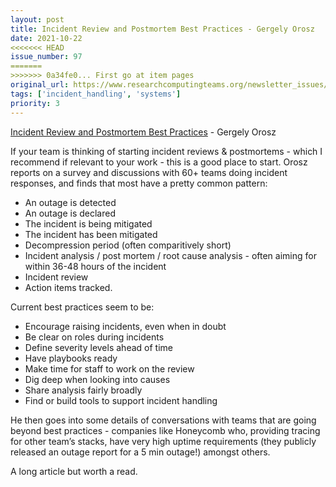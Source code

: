 ```yaml
---
layout: post
title: Incident Review and Postmortem Best Practices - Gergely Orosz
date: 2021-10-22
<<<<<<< HEAD
issue_number: 97
=======
>>>>>>> 0a34fe0... First go at item pages
original_url: https://www.researchcomputingteams.org/newsletter_issues/0097
tags: ['incident_handling', 'systems']
priority: 3
---
```


<!-- markdownlint-disable MD033 -->
<!-- markdownlint-disable MD041 -->
<!-- markdownlint-disable MD049 -->

[Incident Review and Postmortem Best Practices](https://newsletter.pragmaticengineer.com/p/incident-review-best-practices) - Gergely Orosz

If your team is thinking of starting incident reviews & postmortems - which I recommend if relevant to your work - this is a good place to start.  Orosz reports on a survey and discussions with 60+ teams doing incident responses, and finds that most have a pretty common pattern:

- An outage is detected
- An outage is declared
- The incident is being mitigated
- The incident has been mitigated
- Decompression period (often comparitively short)
- Incident analysis / post mortem / root cause analysis - often aiming for within 36-48 hours of the incident
- Incident review
- Action items tracked.

Current best practices seem to be:

- Encourage raising incidents, even when in doubt
- Be clear on roles during incidents
- Define severity levels ahead of time
- Have playbooks ready
- Make time for staff to work on the review
- Dig deep when looking into causes
- Share analysis fairly broadly
- Find or build tools to support incident handling

He then goes into some details of conversations with teams that are going beyond best practices - companies like Honeycomb who, providing tracing for other team’s stacks, have very high uptime requirements (they publicly released an outage report for a 5 min outage!) amongst others.

A long article but worth a read.